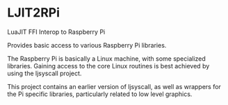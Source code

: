 # LJIT2RPi
LuaJIT FFI Interop to Raspberry Pi

Provides basic access to various Raspberry Pi libraries.

The Raspberry Pi is basically a Linux machine, with some specialized libraries.  Gaining access to the core Linux routines is best
achieved by using the ljsyscall project.

This project contains an earlier version of ljsyscall, as well as wrappers for the Pi specific libraries, particularly
related to low level graphics.
